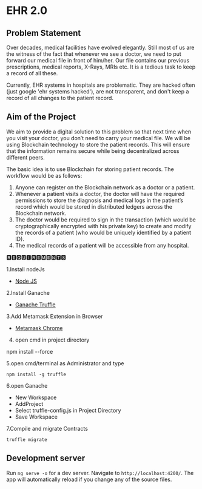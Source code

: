 # EHR 2.0

## Problem Statement
Over decades, medical facilities have evolved elegantly. Still most of us are the witness of the fact that whenever we see a doctor, we need to put forward our medical file in front of him/her. Our file contains our previous prescriptions, medical reports, X-Rays, MRIs etc. It is a tedious task to keep a record of all these.

Currently, EHR systems in hospitals are problematic. They are hacked often (just google 'ehr systems hacked'), are not transparent, and don't keep a record of all changes to the patient record.

## Aim of the Project
We aim to provide a digital solution to this problem so that next time when you visit your doctor, you don’t need to carry your medical file. We will be using Blockchain technology to store the patient records. This will ensure that the information remains secure while being decentralized across different peers.

The basic idea is to use Blockchain for storing patient records. The workflow would be as follows:
1. Anyone can register on the Blockchain network as a doctor or a patient.
2. Whenever a patient visits a doctor, the doctor will have the required permissions to store the diagnosis and medical logs in the patient’s record which would be stored in distributed ledgers across the Blockchain network.
3. The doctor would be required to sign in the transaction (which would be cryptographically encrypted with his private key) to create and modify the records of a patient (who would be uniquely identified by a patient ID).
4. The medical records of a patient will be accessible from any hospital.


🆁🅴🆀🆄🅸🆁🅴🅼🅴🅽🆃🆂

1.Install nodeJs

* [Node JS](https://nodejs.org/en/download/)

2.Install Ganache

* [Ganache Truffle](https://www.trufflesuite.com/ganache)

3.Add Metamask Extension in Browser

* [Metamask Chrome](https://chrome.google.com/webstore/detail/metamask/nkbihfbeogaeaoehlefnkodbefgpgknn?hl=en-US)

4. open cmd in project directory

  npm install --force


5.open cmd/terminal as Administrator and type

	npm install -g truffle
	
6.open Ganache
 
 *  New Workspace
 *  AddProject
 *  Select truffle-config.js in Project Directory
 *  Save Workspace

7.Compile and migrate Contracts
   ```
   truffle migrate
   ```
## Development server

Run `ng serve -o` for a dev server. Navigate to `http://localhost:4200/`. The app will automatically reload if you change any of the source files.